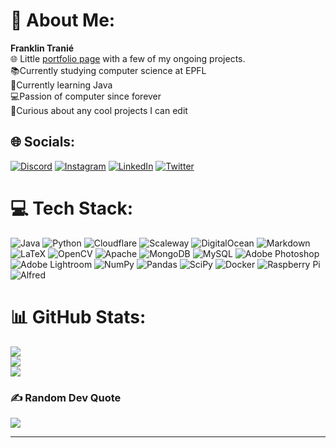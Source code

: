 # 💫 About Me:
**Franklin Tranié**<br>
🌐 Little [portfolio page](https://franklintra.github.io) with a few of my ongoing projects.<br>
📚Currently studying computer science at EPFL<br>
🌱Currently learning Java<br>
💻Passion of computer since forever<br>
👀Curious about any cool projects I can edit


## 🌐 Socials:
[![Discord][image-1]][1] 
[![Instagram][image-2]][2] 
[![LinkedIn][image-3]][3]
[![Twitter][image-4]][4] 

# 💻 Tech Stack:
![Java][image-5] 
![Python][image-6] 
![Cloudflare][image-7] 
![Scaleway][image-8] 
![DigitalOcean][image-10]
![Markdown][image-11] 	
![LaTeX][image-13] 
![OpenCV][image-14] 
![Apache][image-16] 
![MongoDB][image-17] 
![MySQL][image-18] 
![Adobe 
Photoshop](https://img.shields.io/badge/adobephotoshop-%2331A8FF.svg?style=for-the-badge&logo=adobephotoshop&logoColor=white) 
![Adobe 
Lightroom](https://img.shields.io/badge/Adobe%20Lightroom-31A8FF.svg?style=for-the-badge&logo=Adobe%20Lightroom&logoColor=white) 
![NumPy][image-22] 
![Pandas][image-23] 
![SciPy][image-24] 
![Docker][image-25] 
![Raspberry 
Pi](https://img.shields.io/badge/-RaspberryPi-C51A4A?style=for-the-badge&logo=Raspberry-Pi) 
![Alfred][image-26]
# 📊 GitHub Stats:
![][image-27]<br/>
![][image-28]<br/>
![][image-29]

### ✍️ Random Dev Quote
![][image-30]

---


[1]:	htttps://discord.gg/Fisa#8991
[2]:	https://instagram.com/franklin.tranie
[3]:	https://www.linkedin.com/in/franklin-tranié-793397252/
[4]:  https://twitter.com/franklintrn

[image-1]:	https://img.shields.io/badge/Discord-%237289DA.svg?logo=discord&logoColor=white
[image-2]:	https://img.shields.io/badge/Instagram-%23E4405F.svg?logo=Instagram&logoColor=white
[image-3]:	https://img.shields.io/badge/LinkedIn-%230077B5.svg?logo=linkedin&logoColor=white
[image-4]:	https://img.shields.io/badge/Twitter-%231DA1F2.svg?logo=Twitter&logoColor=white
[image-5]:	https://img.shields.io/badge/java-%23ED8B00.svg?style=for-the-badge&logo=java&logoColor=white
[image-6]:	https://img.shields.io/badge/python-3670A0?style=for-the-badge&logo=python&logoColor=ffdd54
[image-7]:	https://img.shields.io/badge/Cloudflare-F38020?style=for-the-badge&logo=Cloudflare&logoColor=white
[image-8]:	https://img.shields.io/badge/SCALEWAY-%234f0599.svg?style=for-the-badge&logo=scaleway&logoColor=white
[image-9]:	https://img.shields.io/badge/heroku-%23430098.svg?style=for-the-badge&logo=heroku&logoColor=white
[image-10]:	https://img.shields.io/badge/DigitalOcean-%230167ff.svg?style=for-the-badge&logo=digitalOcean&logoColor=white
[image-11]:	https://img.shields.io/badge/markdown-%23000000.svg?style=for-the-badge&logo=markdown&logoColor=white
[image-12]:	https://img.shields.io/badge/-Julia-9558B2?style=for-the-badge&logo=julia&logoColor=white
[image-13]:	https://img.shields.io/badge/latex-%23008080.svg?style=for-the-badge&logo=latex&logoColor=white
[image-14]:	https://img.shields.io/badge/opencv-%23white.svg?style=for-the-badge&logo=opencv&logoColor=white
[image-15]:	https://img.shields.io/badge/Qt-%23217346.svg?style=for-the-badge&logo=Qt&logoColor=white
[image-16]:	https://img.shields.io/badge/apache-%23D42029.svg?style=for-the-badge&logo=apache&logoColor=white
[image-17]:	https://img.shields.io/badge/MongoDB-%234ea94b.svg?style=for-the-badge&logo=mongodb&logoColor=white
[image-18]:	https://img.shields.io/badge/mysql-%2300f.svg?style=for-the-badge&logo=mysql&logoColor=white
[image-19]:	https://img.shields.io/badge/postgres-%23316192.svg?style=for-the-badge&logo=postgresql&logoColor=white
[image-20]:	https://img.shields.io/badge/Canva-%2300C4CC.svg?style=for-the-badge&logo=Canva&logoColor=white
[image-21]:	https://img.shields.io/badge/TensorFlow-%23FF6F00.svg?style=for-the-badge&logo=TensorFlow&logoColor=white
[image-22]:	https://img.shields.io/badge/numpy-%23013243.svg?style=for-the-badge&logo=numpy&logoColor=white
[image-23]:	https://img.shields.io/badge/pandas-%23150458.svg?style=for-the-badge&logo=pandas&logoColor=white
[image-24]:	https://img.shields.io/badge/SciPy-%230C55A5.svg?style=for-the-badge&logo=scipy&logoColor=%white
[image-25]:	https://img.shields.io/badge/docker-%230db7ed.svg?style=for-the-badge&logo=docker&logoColor=white
[image-26]:	https://img.shields.io/badge/alfred-%235C1F87.svg?style=for-the-badge&logo=alfred
[image-27]:	https://github-readme-stats.vercel.app/api?username=franklintra&theme=dark&hide_border=false&include_all_commits=true&count_private=true
[image-28]:	https://github-readme-streak-stats.herokuapp.com/?user=franklintra&theme=dark&hide_border=false
[image-29]:	https://github-readme-stats.vercel.app/api/top-langs/?username=franklintra&theme=dark&hide_border=false&include_all_commits=true&count_private=true&layout=compact
[image-30]:	https://quotes-github-readme.vercel.app/api?type=horizontal&theme=radical
[image-31]:	https://visitcount.itsvg.in/api?id=franklintra&icon=0&color=0
